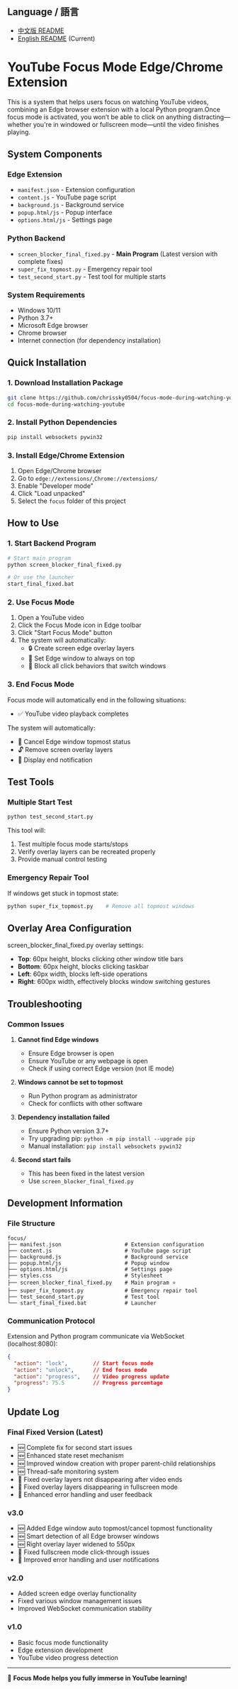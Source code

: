 ## Language / 語言
- [中文版 README](README_CN.md)
- [English README](README.md) (Current)

# YouTube Focus Mode Edge/Chrome Extension

This is a system that helps users focus on watching YouTube videos, combining an Edge browser extension with a local Python program.Once focus mode is activated, you won’t be able to click on anything distracting—whether you're in windowed or fullscreen mode—until the video finishes playing.

## System Components

### Edge Extension
- `manifest.json` - Extension configuration
- `content.js` - YouTube page script
- `background.js` - Background service
- `popup.html/js` - Popup interface
- `options.html/js` - Settings page

### Python Backend
- `screen_blocker_final_fixed.py` - **Main Program** (Latest version with complete fixes)
- `super_fix_topmost.py` - Emergency repair tool
- `test_second_start.py` - Test tool for multiple starts

### System Requirements
- Windows 10/11
- Python 3.7+
- Microsoft Edge browser
- Chrome browser
- Internet connection (for dependency installation)


## Quick Installation

### 1. Download Installation Package
```bash
git clone https://github.com/chrissky0504/focus-mode-during-watching-youtube.git
cd focus-mode-during-watching-youtube
```

### 2. Install Python Dependencies
```bash
pip install websockets pywin32
```

### 3. Install Edge/Chrome Extension
1. Open Edge/Chrome browser
2. Go to `edge://extensions/`,`Chrome://extensions/`
3. Enable "Developer mode"
4. Click "Load unpacked"
5. Select the `focus` folder of this project


## How to Use

### 1. Start Backend Program
```bash
# Start main program
python screen_blocker_final_fixed.py

# Or use the launcher
start_final_fixed.bat
```

### 2. Use Focus Mode
1. Open a YouTube video
2. Click the Focus Mode icon in Edge toolbar
3. Click "Start Focus Mode" button
4. The system will automatically:
   - 🔒 Create screen edge overlay layers
   - 📌 Set Edge window to always on top
   - 🚫 Block all click behaviors that switch windows

### 3. End Focus Mode
Focus mode will automatically end in the following situations:
- ✅ YouTube video playback completes

The system will automatically:
- 📌 Cancel Edge window topmost status
- 🔓 Remove screen overlay layers
- 💬 Display end notification

## Test Tools

### Multiple Start Test
```bash
python test_second_start.py
```
This tool will:
1. Test multiple focus mode starts/stops
2. Verify overlay layers can be recreated properly
3. Provide manual control testing

### Emergency Repair Tool
If windows get stuck in topmost state:
```bash
python super_fix_topmost.py    # Remove all topmost windows
```

## Overlay Area Configuration

screen_blocker_final_fixed.py overlay settings:
- **Top**: 60px height, blocks clicking other window title bars
- **Bottom**: 60px height, blocks clicking taskbar
- **Left**: 60px width, blocks left-side operations
- **Right**: 600px width, effectively blocks window switching gestures

## Troubleshooting

### Common Issues

1. **Cannot find Edge windows**
   - Ensure Edge browser is open
   - Ensure YouTube or any webpage is open
   - Check if using correct Edge version (not IE mode)

2. **Windows cannot be set to topmost**
   - Run Python program as administrator
   - Check for conflicts with other software

3. **Dependency installation failed**
   - Ensure Python version 3.7+
   - Try upgrading pip: `python -m pip install --upgrade pip`
   - Manual installation: `pip install websockets pywin32`

4. **Second start fails**
   - This has been fixed in the latest version
   - Use `screen_blocker_final_fixed.py`



## Development Information

### File Structure
```
focus/
├── manifest.json                    # Extension configuration
├── content.js                       # YouTube page script
├── background.js                    # Background service
├── popup.html/js                    # Popup window
├── options.html/js                  # Settings page
├── styles.css                       # Stylesheet
├── screen_blocker_final_fixed.py    # Main program ⭐
├── super_fix_topmost.py             # Emergency repair tool
├── test_second_start.py             # Test tool
└── start_final_fixed.bat            # Launcher
```

### Communication Protocol
Extension and Python program communicate via WebSocket (localhost:8080):

```json
{
  "action": "lock",        // Start focus mode
  "action": "unlock",      // End focus mode  
  "action": "progress",    // Video progress update
  "progress": 75.5         // Progress percentage
}
```

## Update Log

### Final Fixed Version (Latest)
- 🆕 Complete fix for second start issues
- 🆕 Enhanced state reset mechanism
- 🆕 Improved window creation with proper parent-child relationships
- 🆕 Thread-safe monitoring system
- 🔧 Fixed overlay layers not disappearing after video ends
- 🔧 Fixed overlay layers disappearing in fullscreen mode
- 🔧 Enhanced error handling and user feedback

### v3.0
- 🆕 Added Edge window auto topmost/cancel topmost functionality
- 🆕 Smart detection of all Edge browser windows
- 🆕 Right overlay layer widened to 550px
- 🔧 Fixed fullscreen mode click-through issues
- 🔧 Improved error handling and user notifications

### v2.0
- Added screen edge overlay functionality
- Fixed various window management issues
- Improved WebSocket communication stability

### v1.0
- Basic focus mode functionality
- Edge extension development
- YouTube video progress detection

---

🎯 **Focus Mode helps you fully immerse in YouTube learning!**

